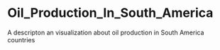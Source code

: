 # Oil_Production_In_South_America
A descripton an visualization about oil production in South America countries
